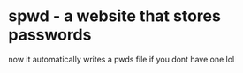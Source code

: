 # spwd - a website that stores passwords

now it automatically writes a pwds file if you dont have one lol